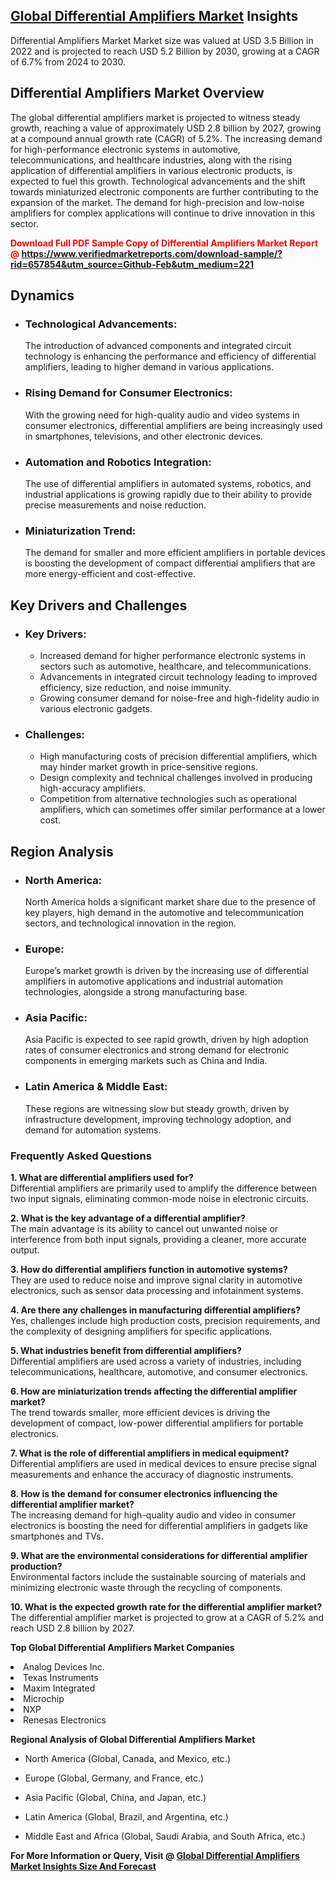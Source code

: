 <h2><a href="https://www.verifiedmarketreports.com/download-sample/?rid=657854&amp;utm_source=Github&amp;utm_medium=221" target="_blank">Global Differential Amplifiers Market</a> Insights</h2><p>Differential Amplifiers Market Market size was valued at USD 3.5 Billion in 2022 and is projected to reach USD 5.2 Billion by 2030, growing at a CAGR of 6.7% from 2024 to 2030.</p><p> <h2>Differential Amplifiers Market Overview</h2> <p>The global differential amplifiers market is projected to witness steady growth, reaching a value of approximately USD 2.8 billion by 2027, growing at a compound annual growth rate (CAGR) of 5.2%. The increasing demand for high-performance electronic systems in automotive, telecommunications, and healthcare industries, along with the rising application of differential amplifiers in various electronic products, is expected to fuel this growth. Technological advancements and the shift towards miniaturized electronic components are further contributing to the expansion of the market. The demand for high-precision and low-noise amplifiers for complex applications will continue to drive innovation in this sector.</p> <p><strong><p><span class=""><span style="color: #ff0000;"><strong>Download Full PDF Sample Copy of Differential Amplifiers Market Report</strong> @ </span><a href="https://www.verifiedmarketreports.com/download-sample/?rid=657854&amp;utm_source=Github-Feb&amp;utm_medium=221" target="_blank">https://www.verifiedmarketreports.com/download-sample/?rid=657854&amp;utm_source=Github-Feb&amp;utm_medium=221</a></span></p></strong></p> <h2>Dynamics</h2> <ul> <li><h3>Technological Advancements:</h3> The introduction of advanced components and integrated circuit technology is enhancing the performance and efficiency of differential amplifiers, leading to higher demand in various applications.</li> <li><h3>Rising Demand for Consumer Electronics:</h3> With the growing need for high-quality audio and video systems in consumer electronics, differential amplifiers are being increasingly used in smartphones, televisions, and other electronic devices.</li> <li><h3>Automation and Robotics Integration:</h3> The use of differential amplifiers in automated systems, robotics, and industrial applications is growing rapidly due to their ability to provide precise measurements and noise reduction.</li> <li><h3>Miniaturization Trend:</h3> The demand for smaller and more efficient amplifiers in portable devices is boosting the development of compact differential amplifiers that are more energy-efficient and cost-effective.</li> </ul> <h2>Key Drivers and Challenges</h2> <ul> <li><h3>Key Drivers:</h3> <ul> <li>Increased demand for higher performance electronic systems in sectors such as automotive, healthcare, and telecommunications.</li> <li>Advancements in integrated circuit technology leading to improved efficiency, size reduction, and noise immunity.</li> <li>Growing consumer demand for noise-free and high-fidelity audio in various electronic gadgets.</li> </ul> </li> <li><h3>Challenges:</h3> <ul> <li>High manufacturing costs of precision differential amplifiers, which may hinder market growth in price-sensitive regions.</li> <li>Design complexity and technical challenges involved in producing high-accuracy amplifiers.</li> <li>Competition from alternative technologies such as operational amplifiers, which can sometimes offer similar performance at a lower cost.</li> </ul> </li> </ul> <h2>Region Analysis</h2> <ul> <li><h3>North America:</h3> North America holds a significant market share due to the presence of key players, high demand in the automotive and telecommunication sectors, and technological innovation in the region.</li> <li><h3>Europe:</h3> Europe’s market growth is driven by the increasing use of differential amplifiers in automotive applications and industrial automation technologies, alongside a strong manufacturing base.</li> <li><h3>Asia Pacific:</h3> Asia Pacific is expected to see rapid growth, driven by high adoption rates of consumer electronics and strong demand for electronic components in emerging markets such as China and India.</li> <li><h3>Latin America & Middle East:</h3> These regions are witnessing slow but steady growth, driven by infrastructure development, improving technology adoption, and demand for automation systems.</li> </ul> <h3>Frequently Asked Questions</h3> <p><strong>1. What are differential amplifiers used for?</strong><br> Differential amplifiers are primarily used to amplify the difference between two input signals, eliminating common-mode noise in electronic circuits.</p> <p><strong>2. What is the key advantage of a differential amplifier?</strong><br> The main advantage is its ability to cancel out unwanted noise or interference from both input signals, providing a cleaner, more accurate output.</p> <p><strong>3. How do differential amplifiers function in automotive systems?</strong><br> They are used to reduce noise and improve signal clarity in automotive electronics, such as sensor data processing and infotainment systems.</p> <p><strong>4. Are there any challenges in manufacturing differential amplifiers?</strong><br> Yes, challenges include high production costs, precision requirements, and the complexity of designing amplifiers for specific applications.</p> <p><strong>5. What industries benefit from differential amplifiers?</strong><br> Differential amplifiers are used across a variety of industries, including telecommunications, healthcare, automotive, and consumer electronics.</p> <p><strong>6. How are miniaturization trends affecting the differential amplifier market?</strong><br> The trend towards smaller, more efficient devices is driving the development of compact, low-power differential amplifiers for portable electronics.</p> <p><strong>7. What is the role of differential amplifiers in medical equipment?</strong><br> Differential amplifiers are used in medical devices to ensure precise signal measurements and enhance the accuracy of diagnostic instruments.</p> <p><strong>8. How is the demand for consumer electronics influencing the differential amplifier market?</strong><br> The increasing demand for high-quality audio and video in consumer electronics is boosting the need for differential amplifiers in gadgets like smartphones and TVs.</p> <p><strong>9. What are the environmental considerations for differential amplifier production?</strong><br> Environmental factors include the sustainable sourcing of materials and minimizing electronic waste through the recycling of components.</p> <p><strong>10. What is the expected growth rate for the differential amplifier market?</strong><br> The differential amplifier market is projected to grow at a CAGR of 5.2% and reach USD 2.8 billion by 2027.</p> </p><p><strong>Top Global Differential Amplifiers Market Companies</strong></p><div data-test-id=""><p><li>Analog Devices Inc.</li><li> Texas Instruments</li><li> Maxim Integrated</li><li> Microchip</li><li> NXP</li><li> Renesas Electronics</li></p><div><strong>Regional Analysis of&nbsp;Global Differential Amplifiers Market</strong></div><ul><li dir="ltr"><p dir="ltr">North America&nbsp;(Global, Canada, and Mexico, etc.)</p></li><li dir="ltr"><p dir="ltr">Europe (Global, Germany, and France, etc.)</p></li><li dir="ltr"><p dir="ltr">Asia Pacific&nbsp;(Global, China, and Japan, etc.)</p></li><li dir="ltr"><p dir="ltr">Latin America&nbsp;(Global, Brazil, and Argentina, etc.)</p></li><li dir="ltr">Middle East and Africa&nbsp;(Global, Saudi Arabia, and South Africa, etc.)</li></ul><p><strong>For More Information or Query, Visit @&nbsp;</strong><strong><a href="https://www.verifiedmarketreports.com/product/differential-amplifiers-market/?utm_source=Github&amp;utm_medium=221" target="_blank">Global Differential Amplifiers Market Insights Size And Forecast</a></strong></p></div>
